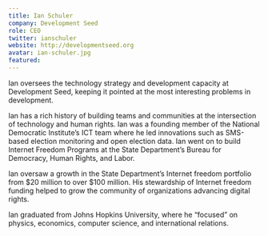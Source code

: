 ```yaml
---
title: Ian Schuler
company: Development Seed
role: CEO
twitter: ianschuler
website: http://developmentseed.org
avatar: ian-schuler.jpg
featured:
---
```


Ian oversees the technology strategy and development capacity at Development Seed, keeping it pointed at the most interesting problems in development.

Ian has a rich history of building teams and communities at the intersection of technology and human rights. Ian was a founding member of the National Democratic Institute’s ICT team where he led innovations such as SMS-based election monitoring and open election data. Ian went on to build Internet Freedom Programs at the State Department’s Bureau for Democracy, Human Rights, and Labor.

Ian oversaw a growth in the State Department’s Internet freedom portfolio from $20 million to over $100 million. His stewardship of Internet freedom funding helped to grow the community of organizations advancing digital rights.

Ian graduated from Johns Hopkins University, where he “focused” on physics, economics, computer science, and international relations.